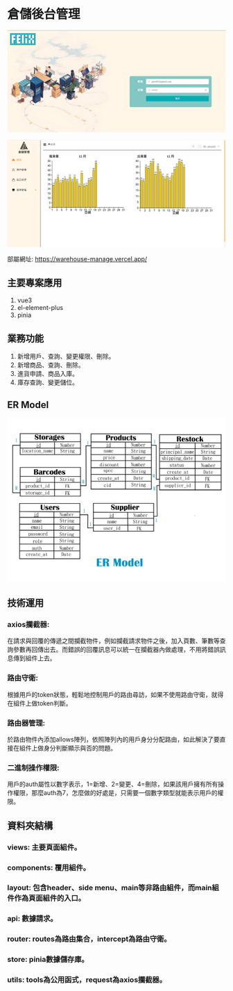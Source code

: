 # 倉儲後台管理

![登入頁面](https://github.com/FelixMitsui/warehouse-manage/blob/main/public/github_images/登入頁面.png?raw=true)

![首頁](https://github.com/FelixMitsui/warehouse-manage/blob/main/public/github_images/首頁.png?raw=true)

部屬網址: https://warehouse-manage.vercel.app/

## 主要專案應用

1. vue3
2. el-element-plus
3. pinia

## 業務功能

1. 新增用戶、查詢、變更權限、刪除。
2. 新增商品、查詢、刪除。
3. 進貨申請、商品入庫。
4. 庫存查詢、變更儲位。

## ER Model

![ER Model](https://github.com/FelixMitsui/warehouse-manage/blob/main/public/github_images/ERmodel.png?raw=true)

## 技術運用

### axios攔截器:

在請求與回覆的傳遞之間攔截物件，例如攔截請求物件之後，加入頁數、筆數等查詢參數再回傳出去。而錯誤的回覆訊息可以統一在攔截器內做處理，不用將錯誤訊息傳到組件上去。

### 路由守衛:

根據用戶的token狀態，輕鬆地控制用戶的路由尋訪，如果不使用路由守衛，就得在組件上做token判斷。

### 路由器管理:

於路由物件內添加allows陣列，依照陣列內的用戶身分分配路由，如此解決了要直接在組件上做身分判斷顯示與否的問題。

### 二進制操作權限:

用戶的auth屬性以數字表示，1=新增、2=變更、4=刪除，如果該用戶擁有所有操作權限，那麼auth為7，怎麼做的好處是，只需要一個數字類型就能表示用戶的權限。

## 資料夾結構

### views: 主要頁面組件。

### components: 覆用組件。

### layout: 包含header、side menu、main等非路由組件，而main組件作為頁面組件的入口。

### api: 數據請求。

### router: routes為路由集合，intercept為路由守衛。

### store: pinia數據儲存庫。

### utils: tools為公用函式，request為axios攔截器。
